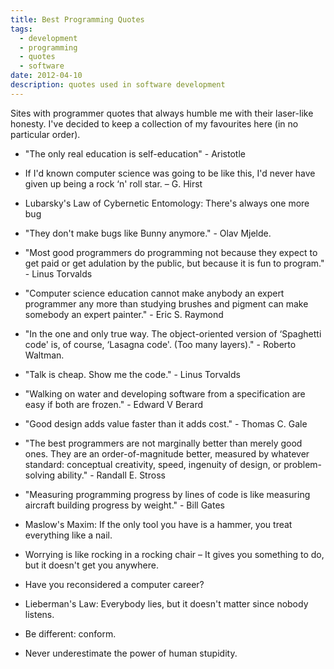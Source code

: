 ```yaml
---
title: Best Programming Quotes
tags:
  - development
  - programming
  - quotes
  - software
date: 2012-04-10
description: quotes used in software development
---
```


Sites with programmer quotes that always humble me with their laser-like honesty.
I've decided to keep a collection of my favourites here (in no particular order).

*   "The only real education is self-education" - Aristotle

*   If I'd known computer science was going to be like this, I'd never have given up being a rock &lsquo;n' roll star. &ndash; G. Hirst

*   Lubarsky's Law of Cybernetic Entomology: There's always one more bug

*   "They don't make bugs like Bunny anymore." - Olav Mjelde.

*   "Most good programmers do programming not because they expect to get paid or get adulation by the public, but because it is fun to program." - Linus Torvalds

*   "Computer science education cannot make anybody an expert programmer any more than studying brushes and pigment can make somebody an expert painter." - Eric S. Raymond

*   "In the one and only true way. The object-oriented version of &lsquo;Spaghetti code' is, of course, &lsquo;Lasagna code'. (Too many layers)." - Roberto Waltman.

*   "Talk is cheap. Show me the code." - Linus Torvalds

*   "Walking on water and developing software from a specification are easy if both are frozen." - Edward V Berard

*   "Good design adds value faster than it adds cost." - Thomas C. Gale

*   "The best programmers are not marginally better than merely good ones. They are an order-of-magnitude better, measured by whatever standard: conceptual creativity, speed, ingenuity of design, or problem-solving ability." - Randall E. Stross

*   "Measuring programming progress by lines of code is like measuring aircraft building progress by weight." - Bill Gates

*   Maslow's Maxim: If the only tool you have is a hammer, you treat everything like a nail.

*   Worrying is like rocking in a rocking chair &ndash; It gives you something to do, but it doesn't get you anywhere.

*   Have you reconsidered a computer career?

*   Lieberman's Law: Everybody lies, but it doesn't matter since nobody listens.

*   Be different: conform.

*   Never underestimate the power of human stupidity.
